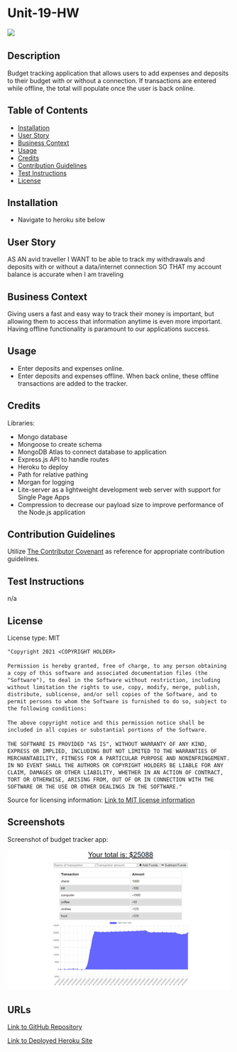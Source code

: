 # Unit-19-HW

<img src='https://img.shields.io/badge/License-MIT-yellow.svg'>

## Description

Budget tracking application that allows users to add expenses and deposits to their budget with or without a connection. If transactions are entered while offline, the total will populate once the user is back online.

## Table of Contents

- [Installation](#installation)
- [User Story](#user-story)
- [Business Context](#business-context)
- [Usage](#usage)
- [Credits](#credits)
- [Contribution Guidelines](#contribution-guidelines)
- [Test Instructions](#test-instructions)
- [License](#license)

## Installation

- Navigate to heroku site below

## User Story

AS AN avid traveller
I WANT to be able to track my withdrawals and deposits with or without a data/internet connection
SO THAT my account balance is accurate when I am traveling

## Business Context

Giving users a fast and easy way to track their money is important, but allowing them to access that information anytime is even more important. Having offline functionality is paramount to our applications success.

## Usage

- Enter deposits and expenses online.
- Enter deposits and expenses offline. When back online, these offline transactions are added to the tracker.

## Credits

Libraries:

- Mongo database
- Mongoose to create schema
- MongoDB Atlas to connect database to application
- Express.js API to handle routes
- Heroku to deploy
- Path for relative pathing
- Morgan for logging
- Lite-server as a lightweight development web server with support for Single Page Apps
- Compression to decrease our payload size to improve performance of the Node.js application

## Contribution Guidelines

Utilize <a href= "https://www.contributor-covenant.org/version/2/0/code_of_conduct/code_of_conduct.md">The Contributor Covenant</a> as reference for appropriate contribution guidelines.

## Test Instructions

n/a

## License

License type: MIT

    "Copyright 2021 <COPYRIGHT HOLDER>

    Permission is hereby granted, free of charge, to any person obtaining a copy of this software and associated documentation files (the "Software"), to deal in the Software without restriction, including without limitation the rights to use, copy, modify, merge, publish, distribute, sublicense, and/or sell copies of the Software, and to permit persons to whom the Software is furnished to do so, subject to the following conditions:

    The above copyright notice and this permission notice shall be included in all copies or substantial portions of the Software.

    THE SOFTWARE IS PROVIDED "AS IS", WITHOUT WARRANTY OF ANY KIND, EXPRESS OR IMPLIED, INCLUDING BUT NOT LIMITED TO THE WARRANTIES OF MERCHANTABILITY, FITNESS FOR A PARTICULAR PURPOSE AND NONINFRINGEMENT. IN NO EVENT SHALL THE AUTHORS OR COPYRIGHT HOLDERS BE LIABLE FOR ANY CLAIM, DAMAGES OR OTHER LIABILITY, WHETHER IN AN ACTION OF CONTRACT, TORT OR OTHERWISE, ARISING FROM, OUT OF OR IN CONNECTION WITH THE SOFTWARE OR THE USE OR OTHER DEALINGS IN THE SOFTWARE."

Source for licensing information: <a href="https://opensource.org/licenses/MIT">Link to MIT license information</a>

## Screenshots

Screenshot of budget tracker app:

<img src='public\images\screenshot.png' alt = 'Screenshot of budget tracker app'>

## URLs

<a href="https://github.com/mlward639/Unit-19-HW">Link to GitHub Repository</a>

<a href="https://gentle-wave-69721.herokuapp.com/">Link to Deployed Heroku Site</a>
